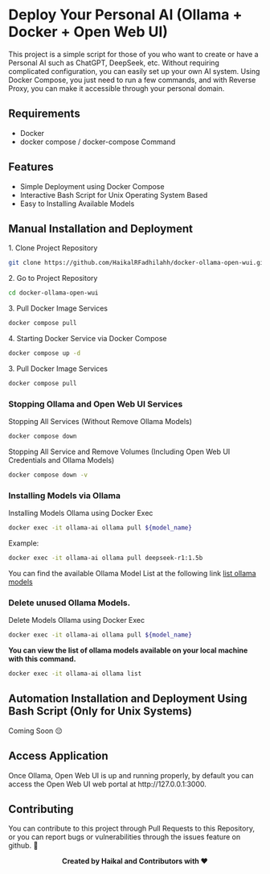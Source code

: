 # Deploy Your Personal AI (Ollama + Docker + Open Web UI)

<p>This project is a simple script for those of you who want to create or have a Personal AI such as ChatGPT, DeepSeek, etc. Without requiring complicated configuration, you can easily set up your own AI system. Using Docker Compose, you just need to run a few commands, and with Reverse Proxy, you can make it accessible through your personal domain.
</p>

## Requirements

- Docker
- docker compose / docker-compose Command

## Features

- Simple Deployment using Docker Compose
- Interactive Bash Script for Unix Operating System Based
- Easy to Installing Available Models

## Manual Installation and Deployment

<p>1. Clone Project Repository</p>

```bash
git clone https://github.com/HaikalRFadhilahh/docker-ollama-open-wui.git docker-ollama-open-wui
```

<p>2. Go to Project Repository</p>

```bash
cd docker-ollama-open-wui
```

<p>3. Pull Docker Image Services</p>

```bash
docker compose pull
```

<p>4. Starting Docker Service via Docker Compose</p>

```bash
docker compose up -d
```

<p>3. Pull Docker Image Services</p>

```bash
docker compose pull
```

### Stopping Ollama and Open Web UI Services

<p>Stopping All Services (Without Remove Ollama Models)</p>

```bash
docker compose down
```

<p>Stopping All Service and Remove Volumes (Including Open Web UI Credentials and Ollama Models)</p>

```bash
docker compose down -v
```

### Installing Models via Ollama

<p>Installing Models Ollama using Docker Exec</p>

```bash
docker exec -it ollama-ai ollama pull ${model_name}
```

<p>Example:</p>

```bash
docker exec -it ollama-ai ollama pull deepseek-r1:1.5b
```

You can find the available Ollama Model List at the following link [list ollama models](https://ollama.com/search)

### Delete unused Ollama Models.

<p>Delete Models Ollama using Docker Exec</p>

```bash
docker exec -it ollama-ai ollama pull ${model_name}
```

<p><b>You can view the list of ollama models available on your local machine with this command.</b></p>

```bash
docker exec -it ollama-ai ollama list
```

## Automation Installation and Deployment Using Bash Script (Only for Unix Systems)

<p>Coming Soon 😔</p>

## Access Application

<p>Once Ollama, Open Web UI is up and running properly, by default you can access the Open Web UI web portal at http://127.0.0.1:3000.</p>

## Contributing

<p>You can contribute to this project through Pull Requests to this Repository, or you can report bugs or vulnerabilities through the issues feature on github. 🐳</p>

<p align="center"><b>Created by Haikal and Contributors with ❤️</b></p>
